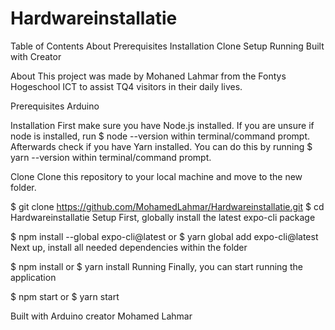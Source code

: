 # Hardwareinstallatie

Table of Contents
      About
      Prerequisites
      Installation
      Clone
      Setup
      Running
      Built with
      Creator

About
This project was made by Mohaned Lahmar from the Fontys Hogeschool ICT to assist TQ4 visitors in their daily lives. 

Prerequisites
Arduino

Installation
First make sure you have Node.js installed. If you are unsure if node is installed, run $ node --version within terminal/command prompt. Afterwards check if you have Yarn installed. You can do this by running $ yarn --version within terminal/command prompt.

Clone
Clone this repository to your local machine and move to the new folder.

$ git clone https://github.com/MohamedLahmar/Hardwareinstallatie.git
$ cd Hardwareinstallatie
Setup
First, globally install the latest expo-cli package

$ npm install --global expo-cli@latest
or
$ yarn global add expo-cli@latest
Next up, install all needed dependencies within the folder

$ npm install
or
$ yarn install
Running
Finally, you can start running the application

$ npm start
or
$ yarn start

Built with
Arduino
creator
Mohamed Lahmar
